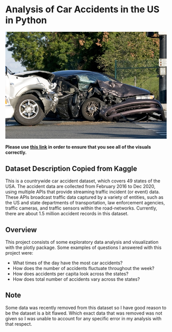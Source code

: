 # Analysis of Car Accidents in the US in Python

<img src = "car_accident.jpg" alt = "">

**Please use [this link](https://nbviewer.org/github/sheldonkappel/us_car_accidents_mini_analysis/blob/main/us_accidents_EDA.ipynb) in order to ensure that you see all of the visuals correctly.**

## Dataset Description Copied from Kaggle

This is a countrywide car accident dataset, which covers 49 states of the USA. The accident data are collected from February 2016 to Dec 2020, using multiple APIs that provide streaming traffic incident (or event) data. These APIs broadcast traffic data captured by a variety of entities, such as the US and state departments of transportation, law enforcement agencies, traffic cameras, and traffic sensors within the road-networks. Currently, there are about 1.5 million accident records in this dataset.

## Overview

This project consists of some exploratory data analysis and visualization with the plotly package. Some examples of questions I answered with this project were:
* What times of the day have the most car accidents?
* How does the number of accidents fluctuate throughout the week?
* How does accidents per capita look across the states?
* How does total number of accidents vary across the states?

## Note
Some data was recently removed from this dataset so I have good reason to be the dataset is a bit flawed. Which exact data that was removed was not given so I was unable to account for any specific error in my analysis with that respect.
